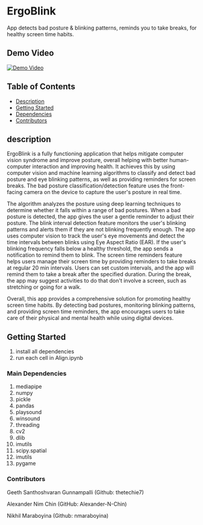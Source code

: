 # ErgoBlink

App detects bad posture & blinking patterns, reminds you to take breaks, for healthy screen time habits.

## Demo Video

[![Demo Video](https://img.youtube.com/vi/X1cxh6VUQko/0.jpg)](https://youtu.be/X1cxh6VUQko)

## Table of Contents
- [Description](#description)
- [Getting Started](#getting-started)
- [Dependencies](#dependencies)
- [Contributors](#contributors)

## description

ErgoBlink is a fully functioning application that helps mitigate computer vision syndrome and improve posture, overall helping with better human-computer interaction and improving health. It achieves this by using computer vision and machine learning algorithms to classify and detect bad posture and eye blinking patterns, as well as providing reminders for screen breaks. The bad posture classification/detection feature uses the front-facing camera on the device to capture the user's posture in real time. 

The algorithm analyzes the posture using deep learning techniques to determine whether it falls within a range of bad postures. When a bad posture is detected, the app gives the user a gentle reminder to adjust their posture. The blink interval detection feature monitors the user's blinking patterns and alerts them if they are not blinking frequently enough. The app uses computer vision to track the user's eye movements and detect the time intervals between blinks using Eye Aspect Ratio (EAR). If the user's blinking frequency falls below a healthy threshold, the app sends a notification to remind them to blink. The screen time reminders feature helps users manage their screen time by providing reminders to take breaks at regular 20 min intervals. Users can set custom intervals, and the app will remind them to take a break after the specified duration. During the break, the app may suggest activities to do that don't involve a screen, such as stretching or going for a walk. 

Overall, this app provides a comprehensive solution for promoting healthy screen time habits. By detecting bad postures, monitoring blinking patterns, and providing screen time reminders, the app encourages users to take care of their physical and mental health while using digital devices.

## Getting Started

1. install all dependencies
2. run each cell in Align.ipynb

### Main Dependencies

1. mediapipe
2. numpy
3. pickle
4. pandas 
5. playsound
6. winsound
7. threading
8. cv2  
9. dlib  
10. imutils
11. scipy.spatial
12. imutils
13. pygame

### Contributors

Geeth Santhoshvaran Gunnampalli (Github: thetechie7)

Alexander Nim Chin (GitHub: Alexander-N-Chin)

Nikhil Maraboyina (Github: nmaraboyina)




